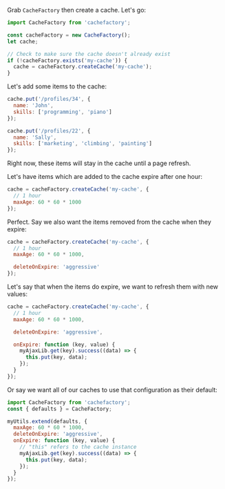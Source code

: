 Grab `CacheFactory` then create a cache. Let's go:

```js
import CacheFactory from 'cachefactory';

const cacheFactory = new CacheFactory();
let cache;

// Check to make sure the cache doesn't already exist
if (!cacheFactory.exists('my-cache')) {
  cache = cacheFactory.createCache('my-cache');
}
```

Let's add some items to the cache:

```js
cache.put('/profiles/34', {
  name: 'John',
  skills: ['programming', 'piano']
});

cache.put('/profiles/22', {
  name: 'Sally',
  skills: ['marketing', 'climbing', 'painting']
});
```

Right now, these items will stay in the cache until a page refresh.

Let's have items which are added to the cache expire after one hour:

```js
cache = cacheFactory.createCache('my-cache', {
  // 1 hour
  maxAge: 60 * 60 * 1000
});
```

Perfect. Say we also want the items removed from the cache when they expire:

```js
cache = cacheFactory.createCache('my-cache', {
  // 1 hour
  maxAge: 60 * 60 * 1000,

  deleteOnExpire: 'aggressive'
});
```

Let's say that when the items do expire, we want to refresh them with new values:

```js
cache = cacheFactory.createCache('my-cache', {
  // 1 hour
  maxAge: 60 * 60 * 1000,

  deleteOnExpire: 'aggressive',

  onExpire: function (key, value) {
    myAjaxLib.get(key).success((data) => {
      this.put(key, data);
    });
  }
});
```

Or say we want all of our caches to use that configuration as their default:

```js
import CacheFactory from 'cachefactory';
const { defaults } = CacheFactory;

myUtils.extend(defaults, {
  maxAge: 60 * 60 * 1000,
  deleteOnExpire: 'aggressive',
  onExpire: function (key, value) {
    // "this" refers to the cache instance
    myAjaxLib.get(key).success((data) => {
      this.put(key, data);
    });
  }
});
```
